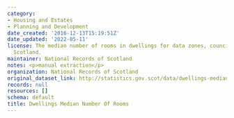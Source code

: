 ```yaml
---
category:
- Housing and Estates
- Planning and Development
date_created: '2016-12-13T15:19:51Z'
date_updated: '2022-05-11'
license: The median number of rooms in dwellings for data zones, council areas and
  Scotland.
maintainer: National Records of Scotland
notes: <p>manual extraction</p>
organization: National Records of Scotland
original_dataset_link: http://statistics.gov.scot/data/dwellings-median-number-of-rooms
records: null
resources: []
schema: default
title: Dwellings Median Number Of Rooms
---
```

